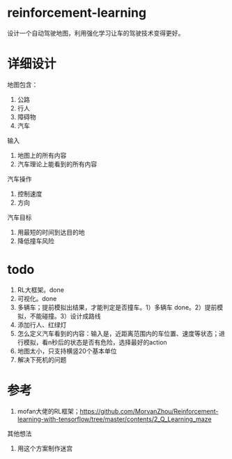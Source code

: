 # reinforcement-learning
设计一个自动驾驶地图，利用强化学习让车的驾驶技术变得更好。

# 详细设计
地图包含：
1. 公路
2. 行人
3. 障碍物
4. 汽车

输入
1. 地图上的所有内容
2. 汽车理论上能看到的所有内容

汽车操作
1. 控制速度
2. 方向

汽车目标
1. 用最短的时间到达目的地
2. 降低撞车风险

# todo
1. RL大框架。done
2. 可视化。done
3. 多辆车；提前模拟出结果，才能判定是否撞车。1）多辆车 done。2）提前模拟，不能碰撞。3）设计成路线
4. 添加行人、红绿灯
5. 怎么定义汽车看到的内容：输入是，近距离范围内的车位置、速度等状态；进行模拟，看n秒后的状态是否有危险，选择最好的action
6. 地图太小，只支持横竖20个基本单位
7. 解决下死机的问题

# 参考
1. mofan大佬的RL框架；https://github.com/MorvanZhou/Reinforcement-learning-with-tensorflow/tree/master/contents/2_Q_Learning_maze

其他想法
1. 用这个方案制作迷宫
